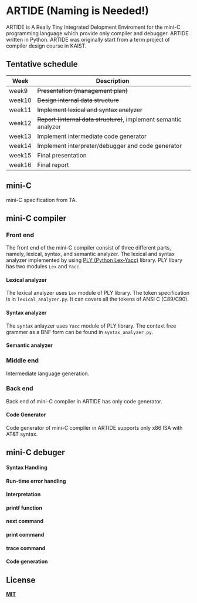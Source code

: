 # ARTIDE (Naming is Needed!)

ARTIDE is A Really Tiny Integrated Delopment Enviroment for the mini-C programming language which provide only compiler and debugger. ARTIDE written in Python. ARTIDE was originally start from a term project of compiler design course in KAIST.

## Tentative schedule
|Week|Description|
|---|---|
|week9|~~Presentation (management plan)~~|
|week10|~~Design internal data structure~~|
|week11|~~Implement lexical and syntax analyzer~~|
|week12|~~Report (internal data structure)~~, implement semantic analyzer|
|week13|Implement intermediate code generator|
|week14|Implement interpreter/debugger and code generator|
|week15|Final presentation|
|week16|Final report|

## mini-C

mini-C specification from TA.

## mini-C compiler

### Front end

The front end of the mini-C compiler consist of three different parts, namely, lexical, syntax, and semantic analyzer. The lexical and syntax analyzer implemented by using [PLY (Python Lex-Yacc)](https://github.com/dabeaz/ply) library. PLY libary has two modules `Lex` and `Yacc`.

#### Lexical analyzer

The lexical analyzer uses `Lex` module of PLY library. The token specification is in `lexical_analyzer.py`. It can covers all the tokens of ANSI C (C89/C90).

#### Syntax analyzer

The syntax anlayzer uses `Yacc` module of PLY library. The context free grammer as a BNF form can be found in `syntax_analyzer.py`.

#### Semantic analyzer

### Middle end

Intermediate language generation.

### Back end

Back end of mini-C compiler in ARTIDE has only code generator.

#### Code Generator

Code generator of mini-C compiler in ARTIDE supports only x86 ISA with AT&T syntax.

## mini-C debuger

#### Syntax Handling

#### Run-time error handling

#### Interpretation

#### printf function

#### next command

#### print command

#### trace command

#### Code generation

## License

**[MIT](LICENSE)**
